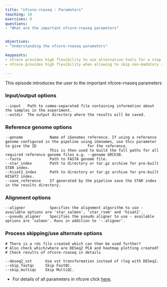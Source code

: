 ```yaml
---
title: "nfcore-rnaseq : Parameters"
teaching: 10
exercises: 0
questions:
- "What are the important nfcore-rnaseq parameters"


objectives:
- "Understanding the nfcore-rnaseq parameters"

keypoints:
- nfcore provides high flexibility to use alternative tools for a step in the rnaseq pipeline.
- nfcore provides high flexibility when allowing to skip non-madatory steps in the rnaseq pipeline.

---
```

This episode introduces the user to the important nfcore-rnaseq parameters


### Input/output options
```
--input   Path to comma-separated file containing information about the samples in the experiment.
--outdir  The output directory where the results will be saved.
```

### Reference genome options
```
--genome            Name of iGenomes reference. If using a reference genome configured in the pipeline using iGenomes, use this parameter to give the ID                       for the reference. 
                    This is then used to build the full paths for all required reference genome files e.g. --genome GRCh38.
--fasta             Path to FASTA genome file.
--star_index        Path to directory or tar.gz archive for pre-built STAR index.
--hisat2_index      Path to directory or tar.gz archive for pre-built HISAT2 index.
--save_reference    If generated by the pipeline save the STAR index in the results directory.
```

### Alignment options
```
--aligner           Specifies the alignment algorithm to use - available options are 'star_salmon', 'star_rsem' and 'hisat2'.
--pseudo_aligner    Specifies the pseudo aligner to use - available options are 'salmon'. Runs in addition to '--aligner'.
```

### Process skipping/use alternate options
```
# There is a rds file created which can then be used further?
# Also check which/where are DESeq2 PCA and heatmap plotting created?
# Check results of nfcore-rnaseq in details

```

```
--deseq2_vst      Use vst transformation instead of rlog with DESeq2.
--skip_fastqc     Skip FastQC.
--skip_multiqc    Skip MultiQC.
```

- For details of all parameters in nfcore click [here](https://nf-co.re/rnaseq/3.8.1/parameters).

